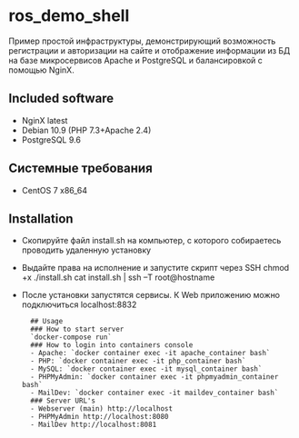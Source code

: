 # ros_demo_shell
Пример простой инфраструктуры, демонстрирующий возможность регистрации и авторизации на сайте и отображение информации из БД на базе микросервисов Apache и PostgreSQL   и балансировкой с помощью NginX.

## Included software
- NginX latest
- Debian 10.9 (PHP 7.3+Apache 2.4)
- PostgreSQL 9.6

## Системные требования
- CentOS 7 x86_64
## Installation
- Скопируйте файл install.sh на компьютер, с которого собираетесь проводить удаленную установку
- Выдайте права на исполнение и запустите скрипт через SSH
   chmod +x ./install.sh
   cat install.sh  | ssh –T root@hostname
- После установки запустятся сервисы. К Web приложению можно подключиться localhost:8832
        
        ## Usage
        ### How to start server
        `docker-compose run`
        ### How to login into containers console
        - Apache: `docker container exec -it apache_container bash`
        - PHP: `docker container exec -it php_container bash`
        - MySQL: `docker container exec -it mysql_container bash`
        - PHPMyAdmin: `docker container exec -it phpmyadmin_container bash`
        - MailDev: `docker container exec -it maildev_container bash`
        ### Server URL's
        - Webserver (main) http://localhost
        - PHPMyAdmin http://localhost:8080
        - MailDev http://localhost:8081
        
        
